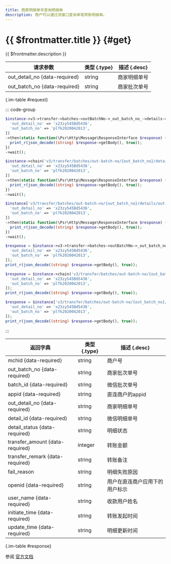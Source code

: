 ```yaml
---
title: 商家明细单号查询明细单
description: 商户可以通过该接口查询单笔转账明细单。
---
```


# {{ $frontmatter.title }} {#get}

{{ $frontmatter.description }}

| 请求参数 | 类型 {.type} | 描述 {.desc}
| --- | --- | ---
| out_detail_no {data-required} | string | 商家明细单号
| out_batch_no {data-required} | string | 商家批次单号

{.im-table #request}

::: code-group

```php [异步纯链式]
$instance->v3->transfer->batches->outBatchNo->_out_batch_no_->details->outDetailNo->_out_detail_no_->getAsync([
  'out_detail_no' => 'x23zy545Bd5436',
  'out_batch_no' => 'plfk2020042013',
])
->then(static function(\Psr\Http\Message\ResponseInterface $response) {
  print_r(json_decode((string) $response->getBody(), true));
})
->wait();
```

```php [异步声明式]
$instance->chain('v3/transfer/batches/out-batch-no/{out_batch_no}/details/out-detail-no/{out_detail_no}')->getAsync([
  'out_detail_no' => 'x23zy545Bd5436',
  'out_batch_no' => 'plfk2020042013',
])
->then(static function(\Psr\Http\Message\ResponseInterface $response) {
  print_r(json_decode((string) $response->getBody(), true));
})
->wait();
```

```php [异步属性式]
$instance['v3/transfer/batches/out-batch-no/{out_batch_no}/details/out-detail-no/{out_detail_no}']->getAsync([
  'out_detail_no' => 'x23zy545Bd5436',
  'out_batch_no' => 'plfk2020042013',
])
->then(static function(\Psr\Http\Message\ResponseInterface $response) {
  print_r(json_decode((string) $response->getBody(), true));
})
->wait();
```

```php [同步纯链式]
$response = $instance->v3->transfer->batches->outBatchNo->_out_batch_no_->details->outDetailNo->_out_detail_no_->get([
  'out_detail_no' => 'x23zy545Bd5436',
  'out_batch_no' => 'plfk2020042013',
]);
print_r(json_decode((string) $response->getBody(), true));
```

```php [同步声明式]
$response = $instance->chain('v3/transfer/batches/out-batch-no/{out_batch_no}/details/out-detail-no/{out_detail_no}')->get([
  'out_detail_no' => 'x23zy545Bd5436',
  'out_batch_no' => 'plfk2020042013',
]);
print_r(json_decode((string) $response->getBody(), true));
```

```php [同步属性式]
$response = $instance['v3/transfer/batches/out-batch-no/{out_batch_no}/details/out-detail-no/{out_detail_no}']->get([
  'out_detail_no' => 'x23zy545Bd5436',
  'out_batch_no' => 'plfk2020042013',
]);
print_r(json_decode((string) $response->getBody(), true));
```

:::

| 返回字典 | 类型 {.type} | 描述 {.desc}
| --- | --- | ---
| mchid {data-required}| string | 商户号
| out_batch_no {data-required}| string | 商家批次单号
| batch_id {data-required}| string | 微信批次单号
| appid {data-required}| string | 直连商户的appid
| out_detail_no {data-required}| string | 商家明细单号
| detail_id {data-required}| string | 微信明细单号
| detail_status {data-required}| string | 明细状态
| transfer_amount {data-required}| integer | 转账金额
| transfer_remark {data-required}| string | 转账备注
| fail_reason | string | 明细失败原因
| openid {data-required}| string | 用户在直连商户应用下的用户标示
| user_name {data-required}| string | 收款用户姓名
| initiate_time {data-required}| string | 转账发起时间
| update_time {data-required}| string | 明细更新时间

{.im-table #response}

参阅 [官方文档](https://pay.weixin.qq.com/wiki/doc/apiv3/wxpay/pay/transfer/chapter3_5.shtml)
